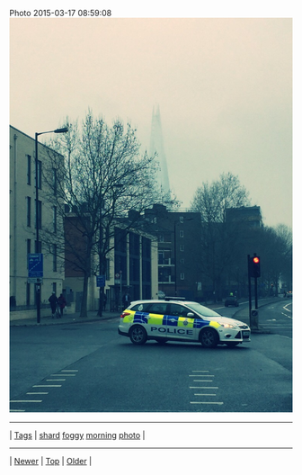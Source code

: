 <!--
title: Photo 2015-03-17 08
date: 2020-06-28T15:02:25.067Z
tags: shard, foggy, morning, photo
-->












Photo 2015-03-17 08:59:08
![](113862039837-0.jpg)

<!--BOTTOM-POST-NAVIGATION-->
---

| [Tags](tags.md) | [shard](tag-shard.md) [foggy](tag-foggy.md) [morning](tag-morning.md) [photo](tag-photo.md) |

---

| [Newer](113589441437.md) | [Top](index.md) | [Older](114607145132.md) |